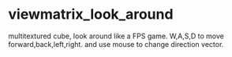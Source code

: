 # viewmatrix_look_around
multitextured cube, look around like a FPS game. W,A,S,D to move forward,back,left,right. and use mouse to change direction vector.
